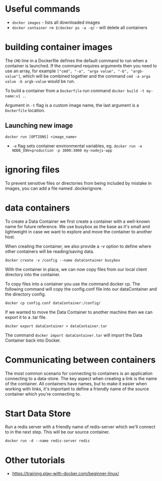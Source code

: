 # Useful commands

* ``docker images`` - lists all downloaded images
* ``docker container rm $(docker ps -a -q)`` - will delete all containers


# building container images

The ``CMD`` line in a Dockerfile defines the default command to run when a container is launched. If the command requires arguments then you need to use an array, for example ``["cmd", "-a", "arga value", "-b", "argb-value"]``, which will be combined together and the command ``cmd -a arga value -b argb-value`` would be run.


To build a container from a ``Dockerfile`` run command ``docker build -t my-name:v1 .``.

Argument in ``-t`` flag is a custom image name, the last argument is a ``Dockerfile`` location.

## Launching new image

``docker run [OPTIONS] <image_name>``

* ``-e`` flag sets container environmental variables, eg. ``docker run -e NODE_ENV=production -p 3000:3000 my-nodejs-app``

# ignoring files

To prevent sensitive files or directories from being included by mistake in images, you can add a file named .dockerignore.

# data containers

To create a Data Container we first create a container with a well-known name for future reference. We use busybox as the base as it's small and lightweight in case we want to explore and move the container to another host.

When creating the container, we also provide a -v option to define where other containers will be reading/saving data.

``docker create -v /config --name dataContainer busybox``

With the container in place, we can now copy files from our local client directory into the container.

To copy files into a container you use the command docker cp. The following command will copy the config.conf file into our dataContainer and the directory config.

``docker cp config.conf dataContainer:/config/``



If we wanted to move the Data Container to another machine then we can export it to a .tar file.

``docker export dataContainer > dataContainer.tar``

The command ``docker import dataContainer.tar`` will import the Data Container back into Docker.

# Communicating between containers

The most common scenario for connecting to containers is an application connecting to a data-store. The key aspect when creating a link is the name of the container. All containers have names, but to make it easier when working with links, it's important to define a friendly name of the source container which you're connecting to.

# Start Data Store

Run a redis server with a friendly name of redis-server which we'll connect to in the next step. This will be our source container.

``docker run -d --name redis-server redis``



# Other tutorials

* https://training.play-with-docker.com/beginner-linux/